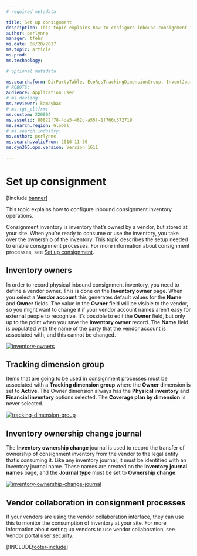 ```yaml
---
# required metadata

title: Set up consignment
description: This topic explains how to configure inbound consignment inventory operations.
author: perlynne
manager: tfehr
ms.date: 06/20/2017
ms.topic: article
ms.prod:
ms.technology:

# optional metadata

ms.search.form: DirPartyTable, EcoResTrackingDimensionGroup, InventJournalName, InventJournalOwnershipChange, InventOwner, InventTableInventoryDimensionGroups, VendTable
# ROBOTS:
audience: Application User
# ms.devlang:
ms.reviewer: kamaybac
# ms.tgt_pltfrm:
ms.custom: 220804
ms.assetid: 88822f78-4de5-462c-a55f-1f766c572719
ms.search.region: Global
# ms.search.industry:
ms.author: perlynne
ms.search.validFrom: 2016-11-30
ms.dyn365.ops.version: Version 1611

---
```


# Set up consignment

[!include [banner](../includes/banner.md)]

This topic explains how to configure inbound consignment inventory operations.

Consignment inventory is inventory that’s owned by a vendor, but stored at your site. When you’re ready to consume or use the inventory, you take over the ownership of the inventory. This topic describes the setup needed to enable consignment processes. For more information about consignment processes, see [Set up consignment](consignment.md).

## Inventory owners
In order to record physical inbound consignment inventory, you need to define a vendor owner. This is done on the **Inventory owner** page. When you select a **Vendor account** this generates default values for the **Name** and **Owner** fields. The value in the **Owner** field will be visible to the vendor, so you might want to change it if your vendor account names aren’t easy for external people to recognize. It’s possible to edit the **Owner** field, but only up to the point when you save the **Inventory owner** record. The **Name** field is populated with the name of the party that the vendor account is associated with, and this cannot be changed.

[![inventory-owners](./media/inventory-owners.png)](./media/inventory-owners.png)

## Tracking dimension group
Items that are going to be used in consignment processes must be associated with a **Tracking dimension group** where the **Owner** dimension is set to **Active**. The Owner dimension always has the **Physical inventory** and **Financial inventory** options selected. The **Coverage plan by dimension** is never selected.

[![tracking-dimension-group](./media/tracking-dimension-group.png)](./media/tracking-dimension-group.png)

## Inventory ownership change journal
The **Inventory ownership change** journal is used to record the transfer of ownership of consignment inventory from the vendor to the legal entity that’s consuming it. Like any inventory journal, it must be identified with an Inventory journal name. These names are created on the **Inventory journal names** page, and the **Journal type** must be set to **Ownership change**.

[![inventory-ownership-change-journal](./media/inventory-ownership-change-journal.png)](./media/inventory-ownership-change-journal.png)

## Vendor collaboration in consignment processes
If your vendors are using the vendor collaboration interface, they can use this to monitor the consumption of inventory at your site. For more information about setting up vendors to use vendor collaboration, see [Vendor portal user security](../procurement/configure-security-vendor-portal-users.md).


[!INCLUDE[footer-include](../../includes/footer-banner.md)]